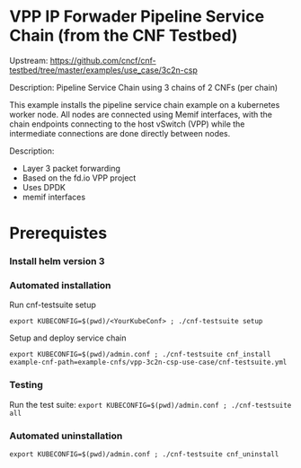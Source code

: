 # VPP IP Forwader Pipeline Service Chain (from the CNF Testbed)

Upstream: https://github.com/cncf/cnf-testbed/tree/master/examples/use_case/3c2n-csp

Description:  Pipeline Service Chain using  3 chains of 2 CNFs (per chain)

This example installs the pipeline service chain example on a kubernetes worker node. All nodes are connected using Memif interfaces, with the chain endpoints connecting to the host vSwitch (VPP) while the intermediate connections are done directly between nodes.

Description:
- Layer 3 packet forwarding
- Based on the fd.io VPP project
- Uses DPDK
- memif interfaces

# Prerequistes
### Install helm version 3

### Automated installation
Run cnf-testsuite setup 
```
export KUBECONFIG=$(pwd)/<YourKubeConf> ; ./cnf-testsuite setup
```

Setup and deploy  service chain
```
export KUBECONFIG=$(pwd)/admin.conf ; ./cnf-testsuite cnf_install example-cnf-path=example-cnfs/vpp-3c2n-csp-use-case/cnf-testsuite.yml
```

### Testing
Run the test suite: `export KUBECONFIG=$(pwd)/admin.conf ; ./cnf-testsuite all`

### Automated uninstallation
```
export KUBECONFIG=$(pwd)/admin.conf ; ./cnf-testsuite cnf_uninstall
```
  
